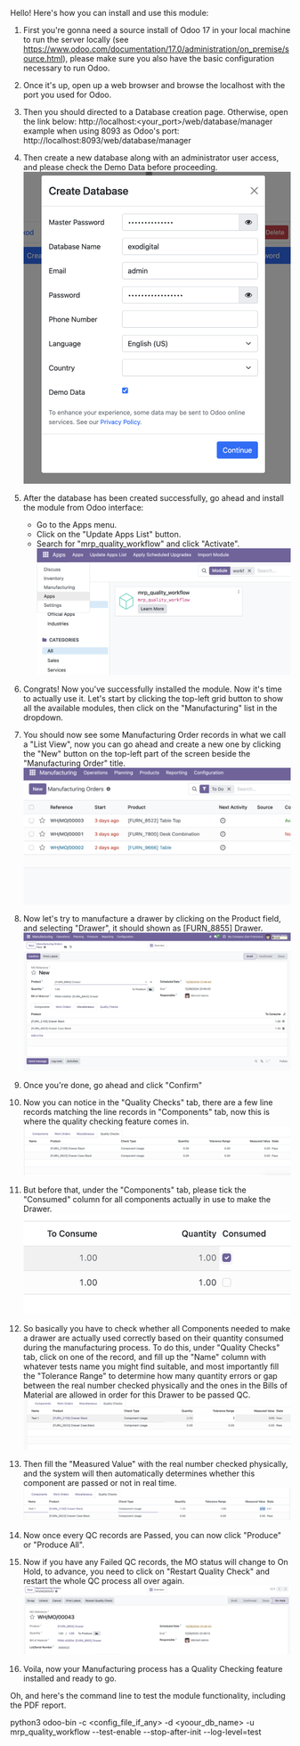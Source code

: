 Hello! Here's how you can install and use this module:

1. First you're gonna need a source install of Odoo 17 in your local machine to run the server locally (see https://www.odoo.com/documentation/17.0/administration/on_premise/source.html), please make sure you also have the basic configuration necessary to run Odoo.

2. Once it's up, open up a web browser and browse the localhost with the port you used for Odoo.

3. Then you should directed to a Database creation page. Otherwise, open the link below:
    http://localhost:<your_port>/web/database/manager
    example when using 8093 as Odoo's port:
    http://localhost:8093/web/database/manager

4. Then create a new database along with an administrator user access, and please check the Demo Data before proceeding.
    ![An example of how the database creation wizard should appear](image.png)

5. After the database has been created successfully, go ahead and install the module from Odoo interface:
    - Go to the Apps menu.
    - Click on the "Update Apps List" button.
    - Search for "mrp_quality_workflow" and click "Activate".
    ![Installing an app/module in Odoo 17](image-1.png)

6. Congrats! Now you've successfully installed the module. Now it's time to actually use it.
    Let's start by clicking the top-left grid button to show all the available modules, then click on the "Manufacturing" list in the dropdown.

7. You should now see some Manufacturing Order records in what we call a "List View", now you can go ahead and create a new one by clicking the "New" button on the top-left part of the screen beside the "Manufacturing Order" title.
![Manufacturing Order list view](image-2.png)

8. Now let's try to manufacture a drawer by clicking on the Product field, and selecting "Drawer", it should shown as [FURN_8855] Drawer.
![A New MO](image-3.png)

9. Once you're done, go ahead and click "Confirm"

10. Now you can notice in the "Quality Checks" tab, there are a few line records matching the line records in "Components" tab, now this is where the quality checking feature comes in.
![Quality Checks generated](image-4.png)

11. But before that, under the "Components" tab, please tick the "Consumed" column for all components actually in use to make the Drawer.
![](image-5.png)

12. So basically you have to check whether all Components needed to make a drawer are actually used correctly based on their quantity consumed during the manufacturing process. To do this, under "Quality Checks" tab, click on one of the record, and fill up the "Name" column with whatever tests name you might find suitable, and most importantly fill the "Tolerance Range" to determine how many quantity errors or gap between the real number checked physically and the ones in the Bills of Material are allowed in order for this Drawer to be passed QC.
![Filling the Name and Tolerance Range](image-6.png)

13. Then fill the "Measured Value" with the real number checked physically, and the system will then automatically determines whether this component are passed or not in real time.
![Filling the real number, incidentally failing the check](image-7.png)

14. Now once every QC records are Passed, you can now click "Produce" or "Produce All".

15. Now if you have any Failed QC records, the MO status will change to On Hold, to advance, you need to click on "Restart Quality Check" and restart the whole QC process all over again.
![A failed QC on MO](image-8.png)

16. Voila, now your Manufacturing process has a Quality Checking feature installed and ready to go.


Oh, and here's the command line to test the module functionality, including the PDF report.

python3 odoo-bin -c <config_file_if_any> -d <yoour_db_name> -u mrp_quality_workflow --test-enable --stop-after-init --log-level=test